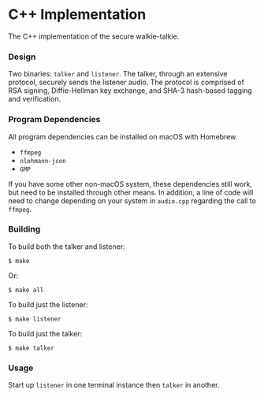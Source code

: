 # C++ Implementation

The C++ implementation of the secure walkie-talkie.

### Design

Two binaries: ```talker``` and ```listener```. The talker, through an extensive
protocol, securely sends the listener audio. The protocol is comprised of RSA
signing, Diffie-Hellman key exchange, and SHA-3 hash-based tagging and
verification.

### Program Dependencies

All program dependencies can be installed on macOS with Homebrew.

 - ```ffmpeg```
 - ```nlohmann-json```
 - ```GMP```

If you have some other non-macOS system, these dependencies still work, but need
to be installed through other means. In addition, a line of code will need to
change depending on your system in ```audio.cpp``` regarding the call to
```ffmpeg```.

### Building

To build both the talker and listener:

    $ make

Or:

    $ make all

To build just the listener:

    $ make listener

To build just the talker:

    $ make talker

### Usage

Start up ```listener``` in one terminal instance then ```talker``` in another.
